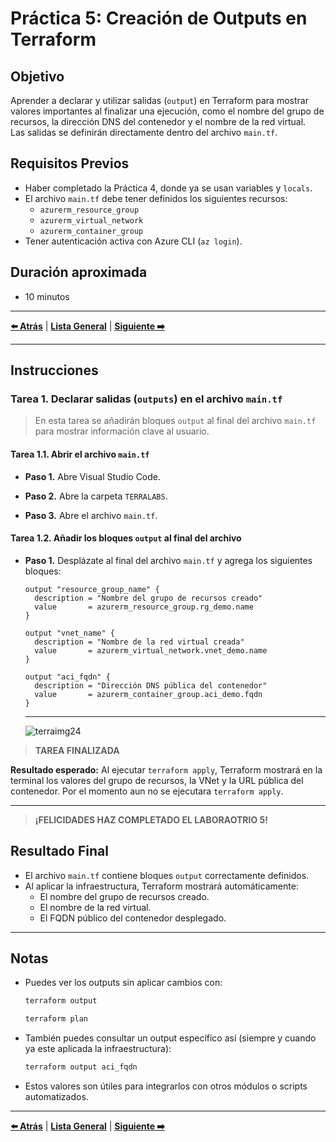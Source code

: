 # Práctica 5: Creación de Outputs en Terraform

## Objetivo

Aprender a declarar y utilizar salidas (`output`) en Terraform para mostrar valores importantes al finalizar una ejecución, como el nombre del grupo de recursos, la dirección DNS del contenedor y el nombre de la red virtual.  
Las salidas se definirán directamente dentro del archivo `main.tf`.

## Requisitos Previos

- Haber completado la Práctica 4, donde ya se usan variables y `locals`.
- El archivo `main.tf` debe tener definidos los siguientes recursos:
  - `azurerm_resource_group`
  - `azurerm_virtual_network`
  - `azurerm_container_group`
- Tener autenticación activa con Azure CLI (`az login`).

## Duración aproximada

- 10 minutos

---

**[⬅️ Atrás](https://netec-mx.github.io/TRFRM-AZ/Capítulo4/lab4.html)** | **[Lista General](https://netec-mx.github.io/TRFRM-AZ/)** | **[Siguiente ➡️](https://netec-mx.github.io/TRFRM-AZ/Capítulo5/lab6.html)**

---

## Instrucciones

### Tarea 1. Declarar salidas (`outputs`) en el archivo `main.tf`

> En esta tarea se añadirán bloques `output` al final del archivo `main.tf` para mostrar información clave al usuario.

#### Tarea 1.1. Abrir el archivo `main.tf`

- **Paso 1.** Abre Visual Studio Code.

- **Paso 2.** Abre la carpeta `TERRALABS`.

- **Paso 3.** Abre el archivo `main.tf`.

#### Tarea 1.2. Añadir los bloques `output` al final del archivo

- **Paso 1.** Desplázate al final del archivo `main.tf` y agrega los siguientes bloques:

  ```hcl
  output "resource_group_name" {
    description = "Nombre del grupo de recursos creado"
    value       = azurerm_resource_group.rg_demo.name
  }

  output "vnet_name" {
    description = "Nombre de la red virtual creada"
    value       = azurerm_virtual_network.vnet_demo.name
  }

  output "aci_fqdn" {
    description = "Dirección DNS pública del contenedor"
    value       = azurerm_container_group.aci_demo.fqdn
  }
  ```
  ---
  ![terraimg24](/TRFRM-AZ/images/lab5/img1.png)

> **TAREA FINALIZADA**

**Resultado esperado:** Al ejecutar `terraform apply`, Terraform mostrará en la terminal los valores del grupo de recursos, la VNet y la URL pública del contenedor. Por el momento aun no se ejecutara `terraform apply`.

---

> **¡FELICIDADES HAZ COMPLETADO EL LABORAOTRIO 5!**

## Resultado Final

- El archivo `main.tf` contiene bloques `output` correctamente definidos.
- Al aplicar la infraestructura, Terraform mostrará automáticamente:
  - El nombre del grupo de recursos creado.
  - El nombre de la red virtual.
  - El FQDN público del contenedor desplegado.

---

## Notas

- Puedes ver los outputs sin aplicar cambios con:

  ```bash
  terraform output
  ```

  ```bash
  terraform plan
  ```

- También puedes consultar un output específico así (siempre y cuando ya este aplicada la infraestructura):

  ```bash
  terraform output aci_fqdn
  ```

- Estos valores son útiles para integrarlos con otros módulos o scripts automatizados.

---

**[⬅️ Atrás](https://netec-mx.github.io/TRFRM-AZ/Capítulo4/lab4.html)** | **[Lista General](https://netec-mx.github.io/TRFRM-AZ/)** | **[Siguiente ➡️](https://netec-mx.github.io/TRFRM-AZ/Capítulo5/lab6.html)**
